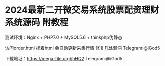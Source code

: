 # 2024最新二开微交易系统股票配资理财系统源码 附教程
测试环境：Nginx + PHP7.0 + MySQL5.6 + thinkphp伪静态

访问order.html  挂着html  会自动更新采集行情	修复几处漏洞
Telegram:@iGod5

下载地址：https://mega-file.org/jhHQ2
Telegram:@iGod5
